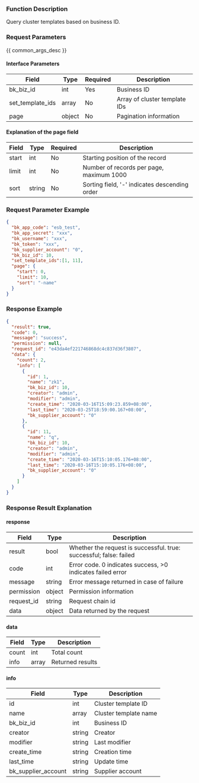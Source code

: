 ### Function Description

Query cluster templates based on business ID.

### Request Parameters

{{ common_args_desc }}

#### Interface Parameters

| Field            | Type   | Required | Description                   |
| ---------------- | ------ | -------- | ----------------------------- |
| bk_biz_id        | int    | Yes      | Business ID                   |
| set_template_ids | array  | No       | Array of cluster template IDs |
| page             | object | No       | Pagination information        |

#### Explanation of the page field

| Field | Type   | Required | Description                                   |
| ----- | ------ | -------- | --------------------------------------------- |
| start | int    | No       | Starting position of the record               |
| limit | int    | No       | Number of records per page, maximum 1000      |
| sort  | string | No       | Sorting field, '-' indicates descending order |

### Request Parameter Example

```json
{
  "bk_app_code": "esb_test",
  "bk_app_secret": "xxx",
  "bk_username": "xxx",
  "bk_token": "xxx",
  "bk_supplier_account": "0",
  "bk_biz_id": 10,
  "set_template_ids":[1, 11],
  "page": {
    "start": 0,
    "limit": 10,
    "sort": "-name"
  }
}
```

### Response Example

```json
{
  "result": true,
  "code": 0,
  "message": "success",
  "permission": null,
  "request_id": "e43da4ef221746868dc4c837d36f3807",
  "data": {
    "count": 2,
    "info": [
      {
        "id": 1,
        "name": "zk1",
        "bk_biz_id": 10,
        "creator": "admin",
        "modifier": "admin",
        "create_time": "2020-03-16T15:09:23.859+08:00",
        "last_time": "2020-03-25T18:59:00.167+08:00",
        "bk_supplier_account": "0"
      },
      {
        "id": 11,
        "name": "q",
        "bk_biz_id": 10,
        "creator": "admin",
        "modifier": "admin",
        "create_time": "2020-03-16T15:10:05.176+08:00",
        "last_time": "2020-03-16T15:10:05.176+08:00",
        "bk_supplier_account": "0"
      }
    ]
  }
}
```

### Response Result Explanation

#### response

| Field       | Type   | Description                                                  |
| ---------- | ------ | ------------------------------------------------------------ |
| result     | bool   | Whether the request is successful. true: successful; false: failed |
| code       | int    | Error code. 0 indicates success, >0 indicates failed error   |
| message    | string | Error message returned in case of failure                    |
| permission | object | Permission information                                       |
| request_id | string | Request chain id                                             |
| data       | object | Data returned by the request                                 |

#### data

| Field | Type  | Description      |
| ----- | ----- | ---------------- |
| count | int   | Total count      |
| info  | array | Returned results |

#### info

| Field               | Type   | Description           |
| ------------------- | ------ | --------------------- |
| id                  | int    | Cluster template ID   |
| name                | array  | Cluster template name |
| bk_biz_id           | int    | Business ID           |
| creator             | string | Creator               |
| modifier            | string | Last modifier         |
| create_time         | string | Creation time         |
| last_time           | string | Update time           |
| bk_supplier_account | string | Supplier account      |